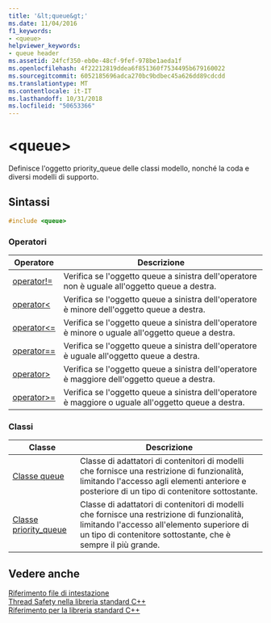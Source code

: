 ```yaml
---
title: '&lt;queue&gt;'
ms.date: 11/04/2016
f1_keywords:
- <queue>
helpviewer_keywords:
- queue header
ms.assetid: 24fcf350-eb0e-48cf-9fef-978be1aeda1f
ms.openlocfilehash: 4f22212819ddea6f851360f7534495b679160022
ms.sourcegitcommit: 6052185696adca270bc9bdbec45a626dd89cdcdd
ms.translationtype: MT
ms.contentlocale: it-IT
ms.lasthandoff: 10/31/2018
ms.locfileid: "50653366"
---
```

# <a name="ltqueuegt"></a>&lt;queue&gt;

Definisce l'oggetto priority_queue delle classi modello, nonché la coda e diversi modelli di supporto.

## <a name="syntax"></a>Sintassi

```cpp
#include <queue>

```

### <a name="operators"></a>Operatori

|Operatore|Descrizione|
|-|-|
|[operator!=](../standard-library/queue-operators.md#op_neq)|Verifica se l'oggetto queue a sinistra dell'operatore non è uguale all'oggetto queue a destra.|
|[operator<](../standard-library/queue-operators.md#op_lt)|Verifica se l'oggetto queue a sinistra dell'operatore è minore dell'oggetto queue a destra.|
|[operator\<=](../standard-library/queue-operators.md#op_gt_eq)|Verifica se l'oggetto queue a sinistra dell'operatore è minore o uguale all'oggetto queue a destra.|
|[operator==](../standard-library/queue-operators.md#op_eq_eq)|Verifica se l'oggetto queue a sinistra dell'operatore è uguale all'oggetto queue a destra.|
|[operator>](../standard-library/queue-operators.md#op_gt)|Verifica se l'oggetto queue a sinistra dell'operatore è maggiore dell'oggetto queue a destra.|
|[operator>=](../standard-library/queue-operators.md#op_gt_eq)|Verifica se l'oggetto queue a sinistra dell'operatore è maggiore o uguale all'oggetto queue a destra.|

### <a name="classes"></a>Classi

|Classe|Descrizione|
|-|-|
|[Classe queue](../standard-library/queue-class.md)|Classe di adattatori di contenitori di modelli che fornisce una restrizione di funzionalità, limitando l'accesso agli elementi anteriore e posteriore di un tipo di contenitore sottostante.|
|[Classe priority_queue](../standard-library/priority-queue-class.md)|Classe di adattatori di contenitori di modelli che fornisce una restrizione di funzionalità, limitando l'accesso all'elemento superiore di un tipo di contenitore sottostante, che è sempre il più grande.|

## <a name="see-also"></a>Vedere anche

[Riferimento file di intestazione](../standard-library/cpp-standard-library-header-files.md)<br/>
[Thread Safety nella libreria standard C++](../standard-library/thread-safety-in-the-cpp-standard-library.md)<br/>
[Riferimento per la libreria standard C++](../standard-library/cpp-standard-library-reference.md)<br/>
